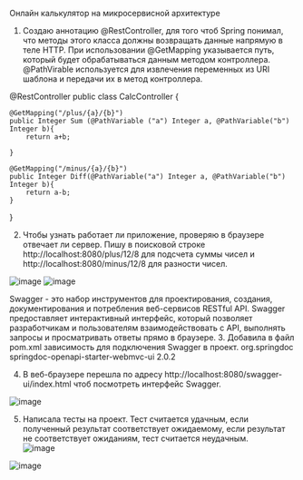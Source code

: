 Онлайн калькулятор на микросервисной архитектуре
1.	Создаю аннотацию @RestController, для того чтоб Spring понимал, что методы этого класса должны возвращать данные напрямую в теле HTTP. При использовании @GetMapping указывается путь, который будет обрабатываться данным методом контроллера. @PathVirable  используется для извлечения переменных из URI шаблона и передачи их в метод контроллера. 


@RestController
public class CalcController {

    @GetMapping("/plus/{a}/{b}")
    public Integer Sum (@PathVariable ("a") Integer a, @PathVariable("b") Integer b){
        return a+b;

    }

    @GetMapping("/minus/{a}/{b}")
    public Integer Diff(@PathVariable("a") Integer a, @PathVariable("b") Integer b){
        return a-b;
    }

}



2.	Чтобы узнать работает ли приложение, проверяю в браузере отвечает ли сервер. Пишу в поисковой строке  http://localhost:8080/plus/12/8 для подсчета суммы чисел и http://localhost:8080/minus/12/8 для разности чисел. 

![image](https://github.com/DanelKogumbaeva/calculator/assets/160221819/d8d1049e-57cc-4a00-a542-39654438c981)
![image](https://github.com/DanelKogumbaeva/calculator/assets/160221819/729424d1-2db2-4e21-8419-01429a2d99f1)


Swagger - это набор инструментов для проектирования, создания, документирования и потребления веб-сервисов RESTful API. Swagger предоставляет интерактивный интерфейс, который позволяет разработчикам и пользователям взаимодействовать с API, выполнять запросы и просматривать ответы прямо в браузере. 
3.	Добавила в файл pom.xml зависимость для подключения Swagger в проект. 
<dependency>
			<groupId>org.springdoc</groupId>
			<artifactId>springdoc-openapi-starter-webmvc-ui</artifactId>
			<version>2.0.2</version>
		</dependency>

4.	В веб-браузере перешла по адресу http://localhost:8080/swagger-ui/index.html чтоб посмотреть интерфейс Swagger. 

![image](https://github.com/DanelKogumbaeva/calculator/assets/160221819/4518bde5-2b5e-4b76-8183-aa26bfabb161)

5.	Написала тесты на проект. Тест считается удачным, если полученный результат соответствует ожидаемому, если результат не соответствует ожиданиям, тест считается неудачным.  
![image](https://github.com/DanelKogumbaeva/calculator/assets/160221819/9b80c651-01a1-4ff6-bc7d-ccc67b3b74ca)

![image](https://github.com/DanelKogumbaeva/calculator/assets/160221819/883c9e14-4d1d-4823-9ec8-8c4bddf09a27)
